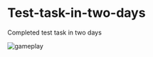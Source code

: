 # Test-task-in-two-days
Completed test task in two days

![gameplay](https://user-images.githubusercontent.com/25057527/225240778-f6bae447-cf3a-4234-94ec-73f5381d20e4.gif)

